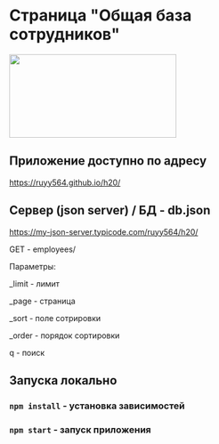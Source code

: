 # Страница "Общая база сотрудников"

<div >
  <img src="https://user-images.githubusercontent.com/87094243/230926625-df875916-4fb6-44e4-98b2-e5c263ca19f2.png" width="300" height="150">
</div>


## Приложение доступно по адресу

https://ruyy564.github.io/h20/

## Сервер (json server) / БД - db.json

https://my-json-server.typicode.com/ruyy564/h20/

GET - employees/

Параметры:

_limit - лимит

_page - страница

_sort - поле сотрировки

_order - порядок сортировки

q - поиск


## Запуска локально

### `npm install` - установка зависимостей

### `npm start` - запуск приложения


